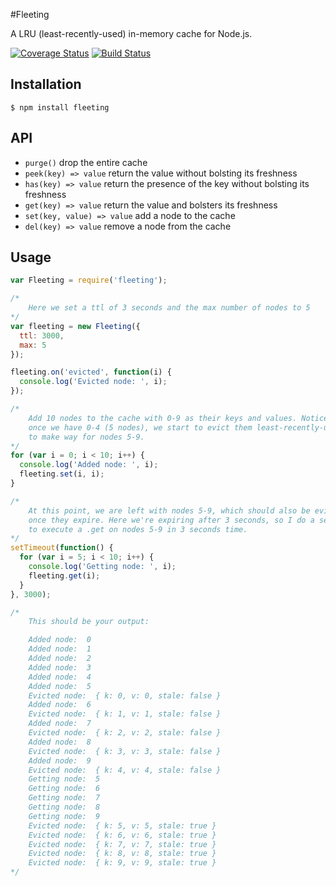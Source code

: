 #Fleeting

A LRU (least-recently-used) in-memory cache for Node.js.

[![Coverage Status](https://coveralls.io/repos/github/jacktuck/fleeting/badge.svg?branch=master)](https://coveralls.io/github/jacktuck/fleeting?branch=master)
[![Build Status](https://travis-ci.org/jacktuck/fleeting.svg?branch=master)](https://travis-ci.org/jacktuck/fleeting)

## Installation

```
$ npm install fleeting
```

## API

* `purge()` drop the entire cache
* `peek(key) => value` return the value without bolsting its freshness
* `has(key) => value` return the presence of the key without bolsting its freshness
* `get(key) => value` return the value and bolsters its freshness
* `set(key, value) => value` add a node to the cache
* `del(key) => value` remove a node from the cache

## Usage
```javascript
var Fleeting = require('fleeting');

/*
    Here we set a ttl of 3 seconds and the max number of nodes to 5
*/
var fleeting = new Fleeting({
  ttl: 3000,
  max: 5
});

fleeting.on('evicted', function(i) {
  console.log('Evicted node: ', i);
});

/*
    Add 10 nodes to the cache with 0-9 as their keys and values. Notice that
    once we have 0-4 (5 nodes), we start to evict them least-recently-used nodes
    to make way for nodes 5-9.
*/
for (var i = 0; i < 10; i++) {
  console.log('Added node: ', i);
  fleeting.set(i, i);
}

/*
    At this point, we are left with nodes 5-9, which should also be evicted
    once they expire. Here we're expiring after 3 seconds, so I do a setTimeout
    to execute a .get on nodes 5-9 in 3 seconds time.
*/
setTimeout(function() {
  for (var i = 5; i < 10; i++) {
    console.log('Getting node: ', i);
    fleeting.get(i);
  }
}, 3000);

/*
    This should be your output:

    Added node:  0
    Added node:  1
    Added node:  2
    Added node:  3
    Added node:  4
    Added node:  5
    Evicted node:  { k: 0, v: 0, stale: false }
    Added node:  6
    Evicted node:  { k: 1, v: 1, stale: false }
    Added node:  7
    Evicted node:  { k: 2, v: 2, stale: false }
    Added node:  8
    Evicted node:  { k: 3, v: 3, stale: false }
    Added node:  9
    Evicted node:  { k: 4, v: 4, stale: false }
    Getting node:  5
    Getting node:  6
    Getting node:  7
    Getting node:  8
    Getting node:  9
    Evicted node:  { k: 5, v: 5, stale: true }
    Evicted node:  { k: 6, v: 6, stale: true }
    Evicted node:  { k: 7, v: 7, stale: true }
    Evicted node:  { k: 8, v: 8, stale: true }
    Evicted node:  { k: 9, v: 9, stale: true }
*/
```
